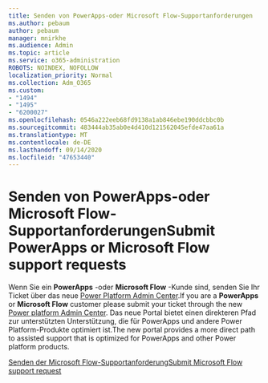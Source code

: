 ```yaml
---
title: Senden von PowerApps-oder Microsoft Flow-Supportanforderungen
ms.author: pebaum
author: pebaum
manager: mnirkhe
ms.audience: Admin
ms.topic: article
ms.service: o365-administration
ROBOTS: NOINDEX, NOFOLLOW
localization_priority: Normal
ms.collection: Adm_O365
ms.custom:
- "1494"
- "1495"
- "6200027"
ms.openlocfilehash: 0546a222eeb68fd9138a1ab846ebe190ddcbbc0b
ms.sourcegitcommit: 483444ab35ab0e4d410d121562045efde47aa61a
ms.translationtype: MT
ms.contentlocale: de-DE
ms.lasthandoff: 09/14/2020
ms.locfileid: "47653440"
---
```

# <a name="submit-powerapps-or-microsoft-flow-support-requests"></a><span data-ttu-id="39d42-102">Senden von PowerApps-oder Microsoft Flow-Supportanforderungen</span><span class="sxs-lookup"><span data-stu-id="39d42-102">Submit PowerApps or Microsoft Flow support requests</span></span>

<span data-ttu-id="39d42-103">Wenn Sie ein **PowerApps** -oder **Microsoft Flow** -Kunde sind, senden Sie Ihr Ticket über das neue [Power Platform Admin Center](https://admin.powerplatform.microsoft.com/support?newTicket&product=15819).</span><span class="sxs-lookup"><span data-stu-id="39d42-103">If you are a **PowerApps** or **Microsoft Flow** customer please submit your ticket through the new [Power platform Admin Center](https://admin.powerplatform.microsoft.com/support?newTicket&product=15819).</span></span> <span data-ttu-id="39d42-104">Das neue Portal bietet einen direkteren Pfad zur unterstützten Unterstützung, die für PowerApps und andere Power Platform-Produkte optimiert ist.</span><span class="sxs-lookup"><span data-stu-id="39d42-104">The new portal provides a more direct path to assisted support that is optimized for PowerApps and other Power platform products.</span></span>

[<span data-ttu-id="39d42-105">Senden der Microsoft Flow-Supportanforderung</span><span class="sxs-lookup"><span data-stu-id="39d42-105">Submit Microsoft Flow support request</span></span>](https://admin.powerplatform.microsoft.com/support?newTicket&product=Flow)
